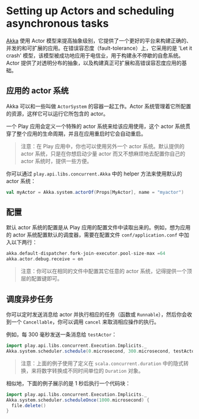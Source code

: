 # Setting up Actors and scheduling asynchronous tasks

[Akka](http://akka.io) 使用 Actor 模型来提高抽象级别，它提供了一个更好的平台来构建正确的、并发的和可扩展的应用。在错误容忍度（fault-tolerance）上，它采用的是 'Let it crash' 模型，该模型被成功地应用于电信业，用于构建永不停歇的自愈系统。Actor 提供了对透明分布的抽象，以及构建真正可扩展和高错误容忍度应用的基础。

## 应用的 actor 系统

Akka 可以和一些叫做 `ActorSystem` 的容器一起工作。Actor 系统管理着它所配置的资源，这样它可以运行它所包含的 actor。

一个 Play 应用会定义一个特殊的 actor 系统来给该应用使用，这个 actor 系统贯穿了整个应用的生命周期，并且在应用重启时它会自动重启。

> 注意：在 Play 应用中，你也可以使用另外一个 actor 系统。默认提供的 actor 系统，只是在你想启动少量 actor 而又不想麻烦地去配置你自己的 actor 系统时，提供一些方便。

你可以通过 `play.api.libs.concurrent.Akka` 中的 helper 方法来使用默认的 actor 系统：

```scala
val myActor = Akka.system.actorOf(Props[MyActor], name = "myactor")
```

## 配置

默认 actor 系统的配置是从 Play 应用的配置文件中读取出来的。例如，想为应用的 actor 系统配置默认的调度器，需要在配置文件 `conf/application.conf` 中加入以下两行：

```scala
akka.default-dispatcher.fork-join-executor.pool-size-max =64
akka.actor.debug.receive = on
```

> 注意：你可以在相同的文件中配置其它任意的 actor 系统，记得提供一个顶层的配置键即可。

## 调度异步任务

你可以定时发送消息给 actor 并执行相应的任务（函数或 `Runnable`），然后你会收到一个 `Cancellable`，你可以调用 `cancel` 来取消相应操作的执行。

例如，每 300 毫秒发送一条消息给 `testActor`：

```scala
import play.api.libs.concurrent.Execution.Implicits._
Akka.system.scheduler.schedule(0.microsecond, 300.microsecond, testActor, "tick")
```

> 注意：上面的例子使用了定义在 `scala.concurrent.duration` 中的隐式转换，来将数字转换成不同时间单位的 `Duration` 对象。

相似地，下面的例子展示的是 1 秒后执行一个代码块：

```scala
import play.api.libs.concurrent.Execution.Implicits._
Akka.system.scheduler.scheduleOnce(1000.microsecond) {
  file.delete()
}
```
